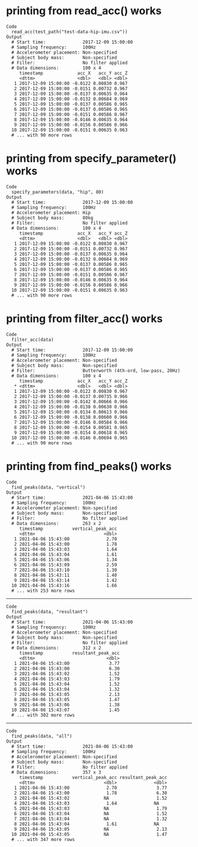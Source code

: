 # printing from read_acc() works

    Code
      read_acc(test_path("test-data-hip-imu.csv"))
    Output
      # Start time:              2017-12-09 15:00:00
      # Sampling frequency:      100Hz
      # Accelerometer placement: Non-specified
      # Subject body mass:       Non-specified
      # Filter:                  No filter applied
      # Data dimensions:         100 x 4
         timestamp             acc_X   acc_Y acc_Z
         <dttm>                <dbl>   <dbl> <dbl>
       1 2017-12-09 15:00:00 -0.0122 0.00830 0.967
       2 2017-12-09 15:00:00 -0.0151 0.00732 0.967
       3 2017-12-09 15:00:00 -0.0137 0.00635 0.964
       4 2017-12-09 15:00:00 -0.0132 0.00684 0.969
       5 2017-12-09 15:00:00 -0.0137 0.00586 0.965
       6 2017-12-09 15:00:00 -0.0137 0.00586 0.965
       7 2017-12-09 15:00:00 -0.0151 0.00586 0.967
       8 2017-12-09 15:00:00 -0.0146 0.00635 0.964
       9 2017-12-09 15:00:00 -0.0156 0.00586 0.966
      10 2017-12-09 15:00:00 -0.0151 0.00635 0.963
      # ... with 90 more rows

# printing from specify_parameter() works

    Code
      specify_parameters(data, "hip", 80)
    Output
      # Start time:              2017-12-09 15:00:00
      # Sampling frequency:      100Hz
      # Accelerometer placement: Hip
      # Subject body mass:       80kg
      # Filter:                  No filter applied
      # Data dimensions:         100 x 4
         timestamp             acc_X   acc_Y acc_Z
         <dttm>                <dbl>   <dbl> <dbl>
       1 2017-12-09 15:00:00 -0.0122 0.00830 0.967
       2 2017-12-09 15:00:00 -0.0151 0.00732 0.967
       3 2017-12-09 15:00:00 -0.0137 0.00635 0.964
       4 2017-12-09 15:00:00 -0.0132 0.00684 0.969
       5 2017-12-09 15:00:00 -0.0137 0.00586 0.965
       6 2017-12-09 15:00:00 -0.0137 0.00586 0.965
       7 2017-12-09 15:00:00 -0.0151 0.00586 0.967
       8 2017-12-09 15:00:00 -0.0146 0.00635 0.964
       9 2017-12-09 15:00:00 -0.0156 0.00586 0.966
      10 2017-12-09 15:00:00 -0.0151 0.00635 0.963
      # ... with 90 more rows

# printing from filter_acc() works

    Code
      filter_acc(data)
    Output
      # Start time:              2017-12-09 15:00:00
      # Sampling frequency:      100Hz
      # Accelerometer placement: Non-specified
      # Subject body mass:       Non-specified
      # Filter:                  Butterworth (4th-ord, low-pass, 20Hz)
      # Data dimensions:         100 x 4
         timestamp             acc_X   acc_Y acc_Z
       * <dttm>                <dbl>   <dbl> <dbl>
       1 2017-12-09 15:00:00 -0.0122 0.00830 0.967
       2 2017-12-09 15:00:00 -0.0137 0.00735 0.966
       3 2017-12-09 15:00:00 -0.0142 0.00666 0.966
       4 2017-12-09 15:00:00 -0.0138 0.00630 0.966
       5 2017-12-09 15:00:00 -0.0134 0.00613 0.966
       6 2017-12-09 15:00:00 -0.0138 0.00600 0.966
       7 2017-12-09 15:00:00 -0.0146 0.00584 0.966
       8 2017-12-09 15:00:00 -0.0154 0.00581 0.965
       9 2017-12-09 15:00:00 -0.0154 0.00618 0.965
      10 2017-12-09 15:00:00 -0.0146 0.00694 0.965
      # ... with 90 more rows

# printing from find_peaks() works

    Code
      find_peaks(data, "vertical")
    Output
      # Start time:              2021-04-06 15:43:00
      # Sampling frequency:      100Hz
      # Accelerometer placement: Non-specified
      # Subject body mass:       Non-specified
      # Filter:                  No filter applied
      # Data dimensions:         263 x 2
         timestamp           vertical_peak_acc
         <dttm>                          <dbl>
       1 2021-04-06 15:43:00              2.70
       2 2021-04-06 15:43:00              1.78
       3 2021-04-06 15:43:03              1.64
       4 2021-04-06 15:43:04              1.61
       5 2021-04-06 15:43:06              1.34
       6 2021-04-06 15:43:09              2.59
       7 2021-04-06 15:43:10              1.30
       8 2021-04-06 15:43:11              1.40
       9 2021-04-06 15:43:14              1.42
      10 2021-04-06 15:43:16              1.66
      # ... with 253 more rows

---

    Code
      find_peaks(data, "resultant")
    Output
      # Start time:              2021-04-06 15:43:00
      # Sampling frequency:      100Hz
      # Accelerometer placement: Non-specified
      # Subject body mass:       Non-specified
      # Filter:                  No filter applied
      # Data dimensions:         312 x 2
         timestamp           resultant_peak_acc
         <dttm>                           <dbl>
       1 2021-04-06 15:43:00               3.77
       2 2021-04-06 15:43:00               6.30
       3 2021-04-06 15:43:02               1.52
       4 2021-04-06 15:43:03               1.79
       5 2021-04-06 15:43:04               1.52
       6 2021-04-06 15:43:04               1.32
       7 2021-04-06 15:43:05               2.13
       8 2021-04-06 15:43:05               1.47
       9 2021-04-06 15:43:06               1.38
      10 2021-04-06 15:43:07               1.45
      # ... with 302 more rows

---

    Code
      find_peaks(data, "all")
    Output
      # Start time:              2021-04-06 15:43:00
      # Sampling frequency:      100Hz
      # Accelerometer placement: Non-specified
      # Subject body mass:       Non-specified
      # Filter:                  No filter applied
      # Data dimensions:         357 x 3
         timestamp           vertical_peak_acc resultant_peak_acc
         <dttm>                          <dbl>              <dbl>
       1 2021-04-06 15:43:00              2.70               3.77
       2 2021-04-06 15:43:00              1.78               6.30
       3 2021-04-06 15:43:02             NA                  1.52
       4 2021-04-06 15:43:03              1.64              NA   
       5 2021-04-06 15:43:03             NA                  1.79
       6 2021-04-06 15:43:04             NA                  1.52
       7 2021-04-06 15:43:04             NA                  1.32
       8 2021-04-06 15:43:04              1.61              NA   
       9 2021-04-06 15:43:05             NA                  2.13
      10 2021-04-06 15:43:05             NA                  1.47
      # ... with 347 more rows

